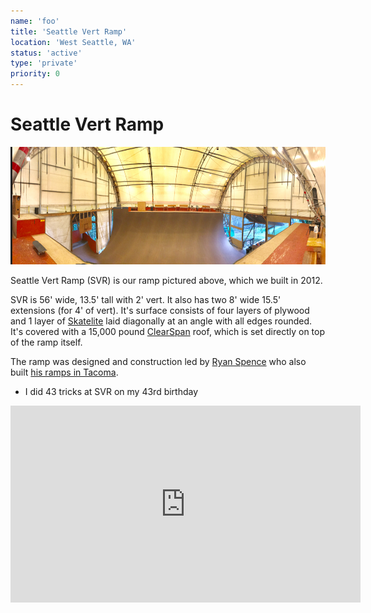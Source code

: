 ```yaml
---
name: 'foo'
title: 'Seattle Vert Ramp'
location: 'West Seattle, WA'
status: 'active'
type: 'private'
priority: 0
---
```

# Seattle Vert Ramp

<img src="../../public/images/svr-pano.jpg"   width="584px"  height="188px" />

Seattle Vert Ramp (SVR) is our ramp pictured above, which we built in 2012.

SVR is 56' wide, 13.5' tall with 2' vert.  It also has two 8' wide 15.5' extensions (for 4' of vert).  It's surface consists of four layers of plywood and 1 layer of [Skatelite](https://www.skatelite.com/) laid diagonally at an angle with all edges rounded.   It's covered with a 15,000 pound [ClearSpan](https://www.clearspan.com/) roof, which is set directly on top of the ramp itself.

The ramp was designed and construction led by [Ryan Spence](https://www.linkedin.com/in/ryan-spence-1908211a5) who also built [his ramps in Tacoma](../ryan).

- I did 43 tricks at SVR on my 43rd birthday

<iframe width="560" height="315" src="https://www.youtube.com/embed/-5FbvrRzHak" title="YouTube video player" frameBorder="0" allow="accelerometer; autoplay; clipboard-write; encrypted-media; gyroscope; picture-in-picture" allowFullScreen></iframe>
